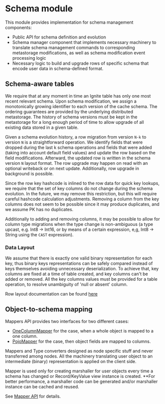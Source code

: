# Schema module

This module provides implementation for schema management components:

* Public API for schema definition and evolution
* Schema manager component that implements necessary machinery to translate schema management commands to corresponding
  metastorage modifications, as well as schema modification event processing logic 
* Necessary logic to build and upgrade rows of specific schema that encode user data in schema-defined format.

## Schema-aware tables
We require that at any moment in time an Ignite table has only one most recent relevant schema. Upon schema 
modification, we assign a monotonically growing identifier to each version of the cache schema. The ordering guarantees 
are provided by the underlying distributed metastorage. The history of schema versions must be kept in the metastorage 
for a long enough period of time to allow upgrade of all existing data stored in a given table.
              
Given a schema evolution history, a row migration from version `N-k` to version `N` is a straightforward operation. 
We identify fields that were dropped during the last k schema operations and fields that were added (taking into account
default field values) and update the row based on the field modifications. Afterward, the updated row is written in
the schema version `N` layout format. The row upgrade may happen on read with an optional writeback or on next update. 
Additionally, row upgrade in background is possible.
              
Since the row key hashcode is inlined to the row data for quick key lookups, we require that the set of key columns 
do not change during the schema evolution. In the future, we may remove this restriction, but this will require careful 
hashcode calculation adjustments. Removing a column from the key columns does not seem to be possible since it may 
produce duplicates, and we assume PK has no duplicates.
              
Additionally to adding and removing columns, it may be possible to allow for column type migrations when the type change 
is non-ambiguous (a type upcast, e.g. Int8 → Int16, or by means of a certain expression, e,g, Int8 → String using 
the `CAST` expression).
 
### Data Layout
We assume that there is exactly one valid binary representation for each key, thus binary keys representations can be 
safely compared instead of keys themselves avoiding unnecessary deserialization. To achieve that, key columns are fixed 
at a time of table created, and key columns can't be added or removed. All the key columns values must be provided 
for a table operation, to resolve unambiguity of 'null or absent' column.     

Row layout documentation can be found [here](src/main/java/org/apache/ignite/internal/schema/README.md)

## Object-to-schema mapping

Mappers API provides two interfaces for two different cases: 
* [OneColumnMapper](../api/src/main/java/org/apache/ignite/table/mapper/OneColumnMapper.java) for the case, 
when a whole object is mapped to a one column. 
* [PojoMapper](../api/src/main/java/org/apache/ignite/table/mapper/OneColumnMapper.java) for the case, then object fields are
mapped to columns.

Mappers and Type converters designed as node specific stuff and never transferred among nodes.
All the machinery translating user object to an intermediate (binary) representation is applied on the client side. 
 
Mapper is used only for creating marshaller for user objects every time a schema has changed or Record/KeyValue view instance is created.
**For better performance, a marshaller code can be generated and/or marshaller instance can be cached and reused.
 
See [Mapper API](../api/src/main/java/org/apache/ignite/table/mapper/README.md) for details.